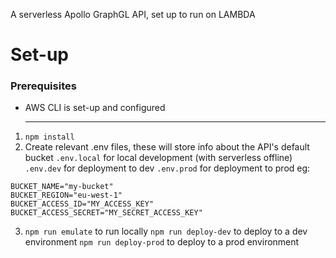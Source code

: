 A serverless Apollo GraphGL API, set up to run on LAMBDA

# Set-up

### Prerequisites

- AWS CLI is set-up and configured

  ***

1. `npm install`
2. Create relevant .env files, these will store info about the API's default bucket
   `.env.local` for local development (with serverless offline)
   `.env.dev` for deployment to dev
   `.env.prod` for deployment to prod
   eg:

```
BUCKET_NAME="my-bucket"
BUCKET_REGION="eu-west-1"
BUCKET_ACCESS_ID="MY_ACCESS_KEY"
BUCKET_ACCESS_SECRET="MY_SECRET_ACCESS_KEY"
```

3. `npm run emulate` to run locally
   `npm run deploy-dev` to deploy to a dev environment
   `npm run deploy-prod` to deploy to a prod environment
